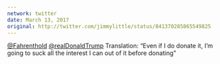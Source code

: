 ```yaml
---
network: twitter
date: March 13, 2017
original: http://twitter.com/jimmylittle/status/841370285865549825
---
```


<a href="https://twitter.com/Fahrenthold">@Fahrenthold</a> <a href="https://twitter.com/realDonaldTrump">@realDonaldTrump</a> Translation: “Even if I do donate it, I’m going to suck all the interest I can out of it before donating”
